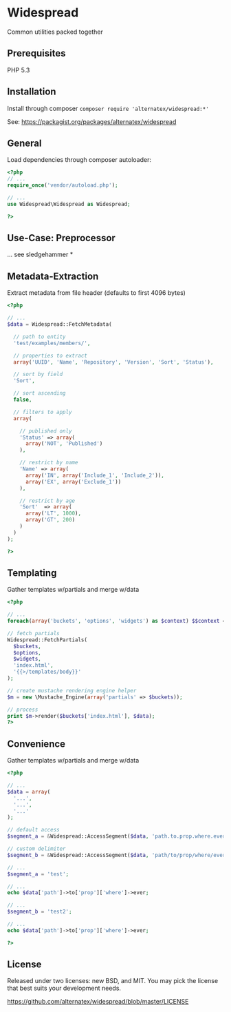 Widespread
=============

Common utilities packed together

Prerequisites
-------------
PHP 5.3

Installation 
-------------

Install through composer `composer require 'alternatex/widespread:*'`

See: https://packagist.org/packages/alternatex/widespread

General
-------------------

Load dependencies through composer autoloader:

```php
<?php
// ...
require_once('vendor/autoload.php');

// ...
use Widespread\Widespread as Widespread;

?>
```

Use-Case: Preprocessor 
----------------------

... see sledgehammer *

Metadata-Extraction
-------------------

Extract metadata from file header (defaults to first 4096 bytes)

```php
<?php 

// ...
$data = Widespread::FetchMetadata(

  // path to entity
  'test/examples/members/', 

  // properties to extract
  array('UUID', 'Name', 'Repository', 'Version', 'Sort', 'Status'),

  // sort by field
  'Sort', 

  // sort ascending
  false,

  // filters to apply
  array(

    // published only
    'Status' => array(
      array('NOT', 'Published')
    ),

    // restrict by name
    'Name' => array(
      array('IN', array('Include_1', 'Include_2')),
      array('EX', array('Exclude_1'))
    ),  

    // restrict by age
    'Sort'  => array(
      array('LT', 1000), 
      array('GT', 200)
    )
  )
);

?>
```

Templating
-------------

Gather templates w/partials and merge w/data

```php
<?php 

// ...
foreach(array('buckets', 'options', 'widgets') as $context) $$context = array(); // $buckets = $options = $widgets = array();

// fetch partials
Widespread::FetchPartials(
  $buckets, 
  $options, 
  $widgets, 
  'index.html', 
  '{{>/templates/body}}'
);

// create mustache rendering engine helper
$m = new \Mustache_Engine(array('partials' => $buckets));

// process
print $m->render($buckets['index.html'], $data);
?>
```

Convenience
-------------

Gather templates w/partials and merge w/data

```php
<?php 

// ...
$data = array(
  '...',
  '...',
  '...'
);

// default access
$segment_a = &Widespread::AccessSegment($data, 'path.to.prop.where.ever');

// custom delimiter
$segment_b = &Widespread::AccessSegment($data, 'path/to/prop/where/ever', null, null, null, '/');

// ...
$segment_a = 'test';

// ...
echo $data['path']->to['prop']['where']->ever;

// ...
$segment_b = 'test2';

// ...
echo $data['path']->to['prop']['where']->ever;

?>
```

License
-------------
Released under two licenses: new BSD, and MIT. You may pick the
license that best suits your development needs.

https://github.com/alternatex/widespread/blob/master/LICENSE
